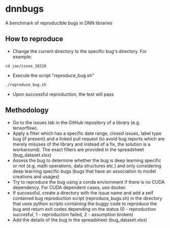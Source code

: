 # dnnbugs
A benchmark of reproducible bugs in DNN libraries

## How to reproduce

- Change the current directory to the specific bug's directory. For example:

```Shell
cd jax/issue_18218
```

- Execute the script "reproduce_bug.sh"

```Shell
./reproduce_bug.sh
```

- Upon successful reproduction, the test will pass

## Methodology

- Go to the issues tab in the GitHub repository of a library (e.g. tensorflow).
- Apply a filter which has a specific date range, closed issues, label type bug (if present) and a linked pull request (to avoid bug reports which are merely misuses of the library and instead of a fix, the solution is a workaround). The exact filters are provided in the spreadsheet (bug_dataset.xlsx)
- Assess the bug to determine whether the bug is deep learning specific or not (e.g. math operations, data structures etc.) and only considering deep learning specific bugs (bugs that have an association to model creations and usages)
- Try to reproduce the bug using a conda enviornment if there is no CUDA dependency. For CUDA dependent cases, use docker.
- If successful, create a directory with the issue name and add a self contained bug reproduction script (reproduce_bugs.sh) in the directory that uses python scripts containing the buggy code to reproduce the bug and return exit codes depending on the status (0 - reproduction succesful, 1 - reproduction failed, 2 - assumption broken)
- Add the details of the bug in the spreadsheet (bug_dataset.xlsx)
